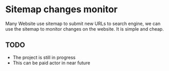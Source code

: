 # Sitemap changes monitor

Many Website use sitemap to submit new URLs to search engine, we can use the sitemap to monitor changes on the website.
It is simple and cheap.

## TODO

- The project is still in progress
- This can be paid actor in near future

